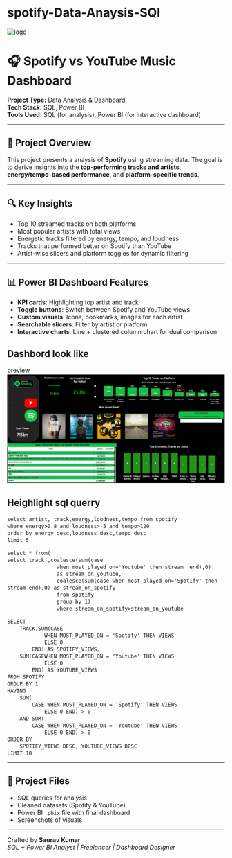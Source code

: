# spotify-Data-Anaysis-SQl

![logo]()

# 🎧 Spotify vs YouTube Music Dashboard

**Project Type:** Data Analysis & Dashboard  
**Tech Stack:** SQL, Power BI  
**Tools Used:** SQL (for analysis), Power BI (for interactive dashboard)

---

## 📌 Project Overview

This project presents a anaysis of **Spotify**  using streaming data. The goal is to derive insights into the **top-performing tracks and artists**, **energy/tempo-based performance**, and **platform-specific trends**.

---

## 🔍 Key Insights

- Top 10 streamed tracks on both platforms
- Most popular artists with total views
- Energetic tracks filtered by energy, tempo, and loudness
- Tracks that performed better on Spotify than YouTube
- Artist-wise slicers and platform toggles for dynamic filtering

---

## 📊 Power BI Dashboard Features

- **KPI cards**: Highlighting top artist and track
- **Toggle buttons**: Switch between Spotify and YouTube views
- **Custom visuals**: Icons, bookmarks, images for each artist
- **Searchable slicers**: Filter by artist or platform
- **Interactive charts**: Line + clustered column chart for dual comparison

## Dashbord look like
preview![dashbord preview](https://github.com/saurav190101/spotify-Data-Anaysis-SQl/blob/main/Dashboard.png)


## Heighlight sql querry

```
select artist, track,energy,loudness,tempo from spotify
where energy>0.8 and loudness>-5 and tempo>120
order by energy desc,loudness desc,tempo desc
limit 5
```

```
select * from(
select track ,coalesce(sum(case 
				when most_played_on='Youtube' then stream  end),0)
				as stream_on_youtube,
				coalesce(sum(case when most_played_on='Spotify' then stream end),0) as stream_on_spotify
				from spotify
				group by 1)
				where stream_on_spotify>stream_on_youtube
```

```
SELECT
	TRACK,SUM(CASE
			WHEN MOST_PLAYED_ON = 'Spotify' THEN VIEWS
			ELSE 0
		END) AS SPOTIFY_VIEWS,
	SUM(CASEWHEN MOST_PLAYED_ON = 'Youtube' THEN VIEWS
			ELSE 0
		END) AS YOUTUBE_VIEWS
FROM SPOTIFY
GROUP BY 1
HAVING
	SUM(
		CASE WHEN MOST_PLAYED_ON = 'Spotify' THEN VIEWS
			ELSE 0 END) > 0
	AND SUM(
		CASE WHEN MOST_PLAYED_ON = 'Youtube' THEN VIEWS
			ELSE 0 END) > 0
ORDER BY
	SPOTIFY_VIEWS DESC, YOUTUBE_VIEWS DESC
LIMIT 10
```

---

## 📂 Project Files

- SQL queries for analysis
- Cleaned datasets (Spotify & YouTube)
- Power BI `.pbix` file with final dashboard
- Screenshots of visuals

---





Crafted by **Saurav Kumar**  
*SQL + Power BI Analyst | Freelancer | Dashboard Designer*
